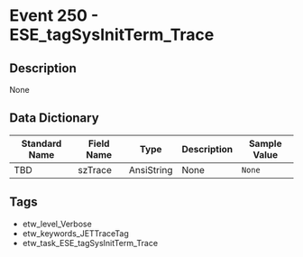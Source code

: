 # Event 250 - ESE_tagSysInitTerm_Trace

## Description
None

## Data Dictionary
|Standard Name|Field Name|Type|Description|Sample Value|
|---|---|---|---|---|
|TBD|szTrace|AnsiString|None|`None`|

## Tags
* etw_level_Verbose
* etw_keywords_JETTraceTag
* etw_task_ESE_tagSysInitTerm_Trace